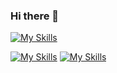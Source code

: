 ### Hi there 👋

[![My Skills](https://skillicons.dev/icons?i=js,html,css,py)](https://skillicons.dev)

[![My Skills](https://skillicons.dev/icons?i=github)](https://github.com/JulianaAigueira)    [![My Skills](https://skillicons.dev/icons?i=linkedin)](https://www.linkedin.com/in/juliana-aigueira/)












<!--
**JulianaAigueira/JulianaAigueira** is a ✨ _special_ ✨ repository because its `README.md` (this file) appears on your GitHub profile.

Here are some ideas to get you started:

- 🔭 I’m currently working on ...
- 🌱 I’m currently learning ...
- 👯 I’m looking to collaborate on ...
- 🤔 I’m looking for help with ...
- 💬 Ask me about ...
- 📫 How to reach me: ...
- 😄 Pronouns: ...
- ⚡ Fun fact: ...
-->
